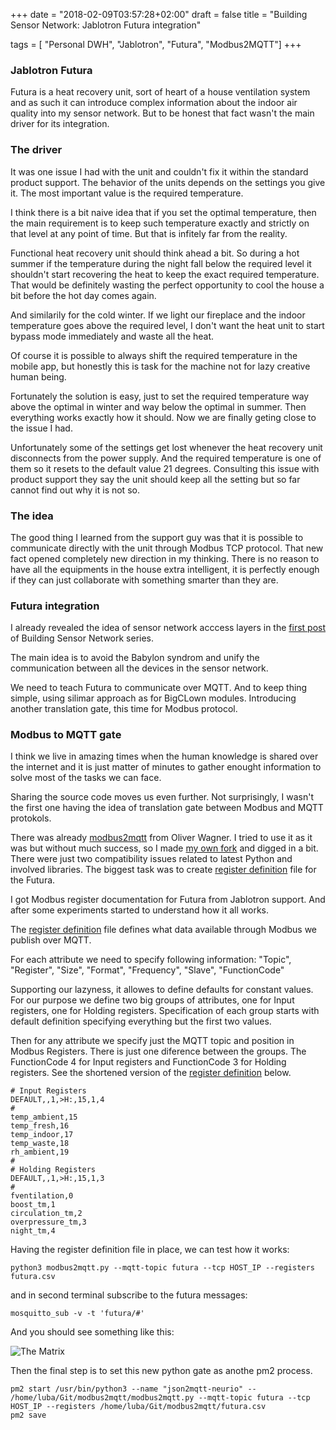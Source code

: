 +++
date = "2018-02-09T03:57:28+02:00"
draft = false
title = "Building Sensor Network: Jablotron Futura integration"

tags = [ "Personal DWH", "Jablotron", "Futura", "Modbus2MQTT"]
+++

### Jablotron Futura
Futura is a heat recovery unit, sort of heart of a house ventilation system and as such it can introduce complex information about the indoor air quality into my sensor network. But to be honest that fact wasn't the main driver for its integration.

### The driver
It was one issue I had with the unit and couldn't fix it within the standard product support. The behavior of the units depends on the settings you give it. The most important value is the required temperature.

I think there is a bit naive idea that if you set the optimal temperature, then the main requirement is to keep such temperature exactly and strictly on that level at any point of time. But that is infitely far from the reality. 

Functional heat recovery unit should think ahead a bit. So during a hot summer if the temperature during the night fall below the required level it shouldn't start recovering the heat to keep the exact required temperature. That would be definitely wasting the perfect opportunity to cool the house a bit before the hot day comes again.

And similarily for the cold winter. If we light our fireplace and the indoor temperature goes above the required level, I don't want the heat unit to start bypass mode immediately and waste all the heat.

Of course it is possible to always shift the required temperature in the mobile app, but honestly this is task for the machine not for lazy creative human being. 

Fortunately the solution is easy, just to set the required temperature way above the optimal in winter and way below the optimal in summer. Then everything works exactly how it should. Now we are finally geting close to the issue I had.

Unfortunately some of the settings get lost whenever the heat recovery unit  disconnects from the power supply. And the required temperature is one of them so it resets to the default value 21 degrees. Consulting this issue with product support they say the unit should keep all the setting but so far cannot find out why it is not so. 

### The idea
The good thing I learned from the support guy was that it is possible to communicate directly with the unit through Modbus TCP protocol. That new fact opened completely new direction in my thinking. There is no reason to have all the equipments in the house extra intelligent, it is perfectly enough if they can just collaborate with something smarter than they are.

### Futura integration
I already revealed the idea of sensor network acccess layers in the [first post](/building-sensor-network-bc/) of Building Sensor Network series.  

The main idea is to avoid the Babylon syndrom and unify the communication between all the devices in the sensor network.

We need to teach Futura to communicate over MQTT. And to keep thing simple, using silimar approach as for BigCLown modules. Introducing another translation gate, this time for Modbus protocol.

### Modbus to MQTT gate
I think we live in amazing times when the human knowledge is shared over the internet and it is just matter of minutes to gather enought information to solve most of the tasks we can face.

Sharing the source code moves us even further. Not surprisingly, I wasn't the first one having the idea of translation gate between Modbus and MQTT protokols. 

There was already [modbus2mqtt](https://github.com/owagner/modbus2mqtt) from Oliver Wagner. I tried to use it as it was but without much success, so I made [my own fork](https://github.com/lubomirkamensky/modbus2mqtt) and digged in a bit. There were just two compatibility issues related to latest Python and involved libraries.  The biggest task was to create [register definition](https://github.com/lubomirkamensky/modbus2mqtt/blob/master/futura.csv) file for the Futura.

I got Modbus register documentation for Futura from Jablotron support. And after some experiments started to understand how it all works.

The [register definition](https://github.com/lubomirkamensky/modbus2mqtt/blob/master/futura.csv) file defines what data available through Modbus we publish over MQTT.

For each attribute we need to specify following information: "Topic", "Register", "Size", "Format", "Frequency", "Slave", "FunctionCode"

Supporting our lazyness, it allowes to define defaults for constant values. 
For our purpose we define two big groups of attributes, one for Input registers, one for Holding registers.  Specification of each group starts with default definition specifying everything but the first two values.

Then for any  attribute we specify just the MQTT topic and position in Modbus Registers. There is just one diference between the groups. The FunctionCode 4  for Input registers and FunctionCode 3 for Holding registers. See the shortened version of the [register definition](https://github.com/lubomirkamensky/modbus2mqtt/blob/master/futura.csv) below. 

```
# Input Registers 
DEFAULT,,1,>H:,15,1,4
# 
temp_ambient,15
temp_fresh,16
temp_indoor,17
temp_waste,18
rh_ambient,19
# 
# Holding Registers 
DEFAULT,,1,>H:,15,1,3
# 
fventilation,0
boost_tm,1
circulation_tm,2
overpressure_tm,3
night_tm,4
```

Having the register definition file in place, we can test how it works:

```
python3 modbus2mqtt.py --mqtt-topic futura --tcp HOST_IP --registers futura.csv
```

and in second terminal subscribe to the futura messages:

```
mosquitto_sub -v -t 'futura/#'
```

And you should see something like this:

![The Matrix](/images/2018/02/futura.png)

Then the final step is to set this new python gate as anothe pm2 process. 

```
pm2 start /usr/bin/python3 --name "json2mqtt-neurio" -- /home/luba/Git/modbus2mqtt/modbus2mqtt.py --mqtt-topic futura --tcp HOST_IP --registers /home/luba/Git/modbus2mqtt/futura.csv
pm2 save
```

